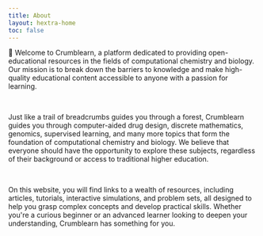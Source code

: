 ```yaml
---
title: About
layout: hextra-home
toc: false
---
```


👋 Welcome to Crumblearn, a platform dedicated to providing open-educational resources in the fields of computational chemistry and biology.
Our mission is to break down the barriers to knowledge and make high-quality educational content accessible to anyone with a passion for learning.

<br>

Just like a trail of breadcrumbs guides you through a forest, Crumblearn guides you through computer-aided drug design, discrete mathematics, genomics, supervised learning, and many more topics that form the foundation of computational chemistry and biology.
We believe that everyone should have the opportunity to explore these subjects, regardless of their background or access to traditional higher education.

<br>

On this website, you will find links to a wealth of resources, including articles, tutorials, interactive simulations, and problem sets, all designed to help you grasp complex concepts and develop practical skills.
Whether you're a curious beginner or an advanced learner looking to deepen your understanding, Crumblearn has something for you.
